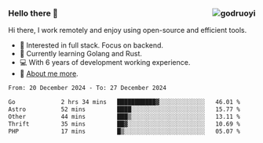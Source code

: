 ### Hello there 👋 <img align="right" src="https://github-readme-stats.vercel.app/api?username=godruoyi&show_icons=true" alt="godruoyi" />

Hi there, I work remotely and enjoy using open-source and efficient tools.

- 🔭 Interested in full stack. Focus on backend.
- 🌱 Currently learning Golang and Rust.
- 💻 With 6 years of development working experience.
- 👒 [About me more](https://godruoyi.com/posts/about-godruoyi).



<!--START_SECTION:waka-->

```txt
From: 20 December 2024 - To: 27 December 2024

Go             2 hrs 34 mins   ███████████▓░░░░░░░░░░░░░   46.01 %
Astro          52 mins         ████░░░░░░░░░░░░░░░░░░░░░   15.77 %
Other          44 mins         ███▒░░░░░░░░░░░░░░░░░░░░░   13.11 %
Thrift         35 mins         ██▓░░░░░░░░░░░░░░░░░░░░░░   10.69 %
PHP            17 mins         █▒░░░░░░░░░░░░░░░░░░░░░░░   05.07 %
```

<!--END_SECTION:waka-->
